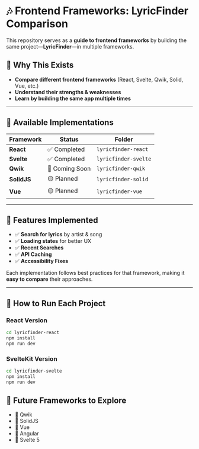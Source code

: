 # 🎶 Frontend Frameworks: LyricFinder Comparison

This repository serves as a **guide to frontend frameworks** by building the same project—**LyricFinder**—in multiple frameworks.

## 📌 Why This Exists
- **Compare different frontend frameworks** (React, Svelte, Qwik, Solid, Vue, etc.)
- **Understand their strengths & weaknesses**
- **Learn by building the same app multiple times**

---

## 🚀 Available Implementations

| Framework  | Status  | Folder  |
|------------|---------|-----------------|
| **React**  | ✅ Completed | `lyricfinder-react`  |
| **Svelte**  | ✅ Completed | `lyricfinder-svelte`  |
| **Qwik**  | 🔄 Coming Soon | `lyricfinder-qwik`  |
| **SolidJS**  | 🟡 Planned | `lyricfinder-solid`  |
| **Vue**  | 🟡 Planned | `lyricfinder-vue`  |

---

## 🎨 Features Implemented

- ✅ **Search for lyrics** by artist & song
- ✅ **Loading states** for better UX
- ✅ **Recent Searches**
- ✅ **API Caching**
- ✅ **Accessibility Fixes**

Each implementation follows best practices for that framework, making it **easy to compare** their approaches.

---

## 📖 How to Run Each Project


### **React Version**
```bash
cd lyricfinder-react
npm install
npm run dev
```

### **SvelteKit Version**
```bash
cd lyricfinder-svelte
npm install
npm run dev
```


## 🌟 **Future Frameworks to Explore**
- 🔄 Qwik
- 🔄 SolidJS
- 🔄 Vue
- 🔄 Angular
- 🔄 Svelte 5